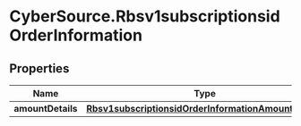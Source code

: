 # CyberSource.Rbsv1subscriptionsidOrderInformation

## Properties
Name | Type | Description | Notes
------------ | ------------- | ------------- | -------------
**amountDetails** | [**Rbsv1subscriptionsidOrderInformationAmountDetails**](Rbsv1subscriptionsidOrderInformationAmountDetails.md) |  | [optional] 


